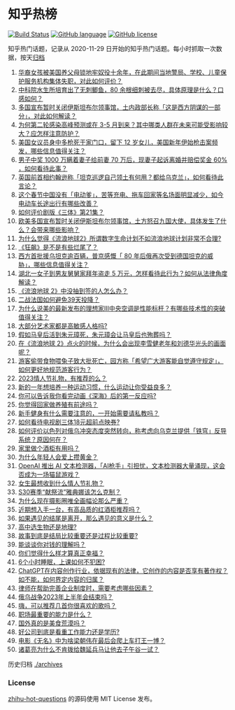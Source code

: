 # 知乎热榜
[![Build Status](https://github.com/ToWeLong/zhihu-hot-questions/workflows/CI/badge.svg)](https://github.com/ToWeLong/zhihu-hot-questions/actions)
[![GitHub language](https://img.shields.io/badge/language-golang-orange.svg)](https://golang.org/)
[![GitHub license](https://img.shields.io/github/license/ToWeLong/zhihu-hot-questions)](https://github.com/ToWeLong/zhihu-hot-questions/blob/main/LICENSE)

知乎热门话题，记录从 2020-11-29 日开始的知乎热门话题。每小时抓取一次数据，按天[归档](./archives)

<!-- BEGIN -->

1. [华裔女孩被美国养父母锁地牢奴役十余年，在此期间当地警局、学校、儿童保护服务机构集体失职，对此如何评价？](https://www.zhihu.com/question/582013481)
1. [中科院水生所培育出了无刺鲫鱼，80 余根细刺被去尽，具体原理是什么？口感如何？](https://www.zhihu.com/question/581981037)
1. [多国宣布暂时关闭伊斯坦布尔领事馆，土内政部长称「这是西方阴谋的一部分」，对此如何解读？](https://www.zhihu.com/question/581903480)
1. [为何第二轮感染高峰预测或在 3-5 月到来？其中哪类人群在未来可能受影响较大？应怎样注意防护？](https://www.zhihu.com/question/581986828)
1. [美国女议员身中多枪死于家门口，留下 12 岁女儿，美国新年伊始枪击案频发，哪些信息值得关注？](https://www.zhihu.com/question/581963950)
1. [男子中奖 1000 万瞒着妻子给前妻 70 万后，现妻子起诉离婚并赔偿奖金 60% ，如何看待此事？](https://www.zhihu.com/question/581883131)
1. [英国前首相约翰逊称「坦克巡逻自己领土有何用？都给乌克兰」，如何看待此言论？](https://www.zhihu.com/question/581954036)
1. [这个春节中国没有「电动爹」，苦等充电、拖车回家等名场面明显减少，如今电动车长途出行有哪些改善？](https://www.zhihu.com/question/581405815)
1. [如何评价剧版《三体》第21集？](https://www.zhihu.com/question/580088719)
1. [欧美多国宣布暂时关闭伊斯坦布尔领事馆，土方怒召九国大使，具体发生了什么？会带来哪些影响？](https://www.zhihu.com/question/581998441)
1. [为什么觉得《流浪地球2》所谓数字生命计划不如流浪地球计划非常不合理?](https://www.zhihu.com/question/580967523)
1. [《狂飙》是不是有些烂尾了？](https://www.zhihu.com/question/581749376)
1. [西方首批援乌坦克逾百辆，普京感慨「 80 年后俄再次受到德国坦克的威胁」，哪些信息值得关注？](https://www.zhihu.com/question/581953525)
1. [湖北一女子到男友舅舅家拜年盗走 5 万元，怎样看待此行为？如何从法律角度解读？](https://www.zhihu.com/question/581855453)
1. [《流浪地球 2》中没抽到签的人怎么办？](https://www.zhihu.com/question/580053079)
1. [二战法国如何避免39天投降？](https://www.zhihu.com/question/581532212)
1. [为什么说美的最新发布的理想家Ⅲ中央空调是性能标杆？有哪些技术性的突破值得关注？](https://www.zhihu.com/question/576649927)
1. [大部分艺术家都是高敏感人格吗?](https://www.zhihu.com/question/569035091)
1. [假如马皇后活到朱元璋死，朱元璋会让马皇后也殉葬吗？](https://www.zhihu.com/question/557388044)
1. [在《流浪地球 2》点火的时候，为什么会出现李雪健老年和刘德华光头的画面呢？](https://www.zhihu.com/question/580336563)
1. [游客偷带食物喂兔子致大批死亡，园方称「希望广大游客能自觉遵守规定」，如何更好地规范游客行为？](https://www.zhihu.com/question/581718513)
1. [2023情人节礼物，有推荐的么？](https://www.zhihu.com/question/579001331)
1. [新的一年想培养一种运动习惯，什么运动让你受益良多？](https://www.zhihu.com/question/580952543)
1. [你可以告诉我你看完动画《深海》后的第一反应吗?](https://www.zhihu.com/question/581003580)
1. [你觉得回家做养殖有前途吗？](https://www.zhihu.com/question/430828629)
1. [新手健身有什么需要注意的，一开始需要请私教吗？](https://www.zhihu.com/question/581071317)
1. [如何看待电视剧三体18元超前点映券?](https://www.zhihu.com/question/581723664)
1. [如何评价以色列对俄乌冲突态度突然转向，称考虑向乌克兰提供「铁穹」反导系统？原因何在？](https://www.zhihu.com/question/581986843)
1. [家里做个酒柜有用吗？](https://www.zhihu.com/question/53172670)
1. [为什么年轻人会爱上攒黄金？](https://www.zhihu.com/question/564370092)
1. [OpenAI 推出 AI 文本检测器，「AI枪手」引担忧，文本检测器大量涌现，这会否成为一场猫鼠游戏？](https://www.zhihu.com/question/581754606)
1. [女生最想收到什么情人节礼物？](https://www.zhihu.com/question/580826375)
1. [S30赛季“献祭流”雅典娜该怎么克制？](https://www.zhihu.com/question/581521039)
1. [为什么现在摄影圈唯全画幅论那么严重？](https://www.zhihu.com/question/518785579)
1. [近期想入手一台，有高品质的红酒柜推荐吗？](https://www.zhihu.com/question/393712423)
1. [如果遇见的结尾是离开，那么遇见的意义是什么？](https://www.zhihu.com/question/581988925)
1. [高中选生物还是地理?](https://www.zhihu.com/question/581280834)
1. [故事到底是结局比较重要还是过程比较重要?](https://www.zhihu.com/question/581581313)
1. [能谈谈你对钱的理解吗？](https://www.zhihu.com/question/568537975)
1. [你们觉得什么样才算真正幸福？](https://www.zhihu.com/question/582036841)
1. [6个小时睡眠，上课如何不犯困?](https://www.zhihu.com/question/581685477)
1. [ChatGPT在内容创作行业，依据现有的法律，它创作的内容是否享有著作权？如不能，如何界定内容的归属？](https://www.zhihu.com/question/581307773)
1. [律师在帮助完善企业制度时，需要考虑哪些因素？](https://www.zhihu.com/question/580472550)
1. [俄乌战争2023年上半年会结束吗？](https://www.zhihu.com/question/580595208)
1. [嗨，可以推荐几首你很喜欢的歌吗？](https://www.zhihu.com/question/581221861)
1. [职场最重要的能力是什么？](https://www.zhihu.com/question/508168208)
1. [国外真的是美食荒漠吗？](https://www.zhihu.com/question/550298427)
1. [好公司到底是看重工作能力还是学历?](https://www.zhihu.com/question/580874070)
1. [电影《无名》中为啥梁朝伟在最后会爬上车打王一博？](https://www.zhihu.com/question/580510737)
1. [诸葛亮为什么不肯拨给魏延兵马让他去子午谷一试？](https://www.zhihu.com/question/577351951)

<!-- END -->

历史归档 [./archives](./archives)


### License
[zhihu-hot-questions](https://github.com/towelong/zhihu-hot-questions) 的源码使用 MIT License 发布。